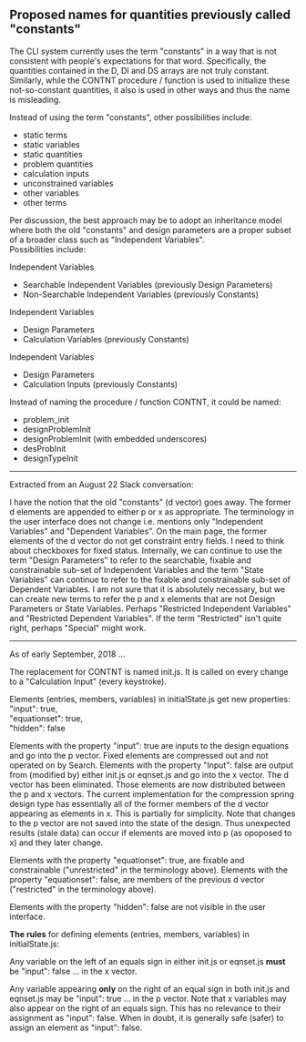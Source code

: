 ## Proposed names for quantities previously called "constants"

The CLI system currently uses the term "constants" in a way that is not consistent with people's expectations for that word. 
Specifically, the quantities contained in the D, DI and DS arrays are not truly constant. 
Similarly, while the CONTNT procedure / function is used to initialize these not-so-constant quantities, 
it also is used in other ways and thus the name is misleading.

Instead of using the term "constants", other possibilities include:
 * static terms
 * static variables
 * static quantities
 * problem quantities
 * calculation inputs
 * unconstrained variables
 * other variables
 * other terms
 
 Per discussion, the best approach may be to adopt an inheritance model where both the
 old "constants" and design parameters are a proper subset of a broader class such as "Independent Variables".   
 Possibilities include: 

Independent Variables
 * Searchable Independent Variables      (previously Design Parameters)
 * Non-Searchable Independent Variables  (previously Constants)

Independent Variables
 * Design Parameters
 * Calculation Variables  (previously Constants)

Independent Variables
 * Design Parameters
 * Calculation Inputs  (previously Constants)   


Instead of naming the procedure / function CONTNT, it could be named:
 * problem_init
 * designProblemInit
 * designProblemInit  (with embedded underscores)
 * desProbInit
 * designTypeInit
 
 _ _ _ _ _ _ _ _ _ _ _ _ _ _ _ _ 
  
  Extracted from an August 22 Slack conversation:
  
I have the notion that the old "constants" (d vector) goes away.
The former d elements are appended to either p or x as appropriate.
The terminology in the user interface does not change i.e. mentions only "Independent Variables" and "Dependent Variables".
On the main page, the former elements of the d vector do not get constraint entry fields.
I need to think about checkboxes for fixed status.
Internally, we can continue to use the term "Design Parameters" to refer to the searchable, fixable and constrainable sub-set of Independent Variables
and the term "State Variables" can continue to refer to the fixable and constrainable sub-set of Dependent Variables.
I am not sure that it is absolutely necessary, but we can create new terms to refer the p and x elements that are not Design Parameters or State Variables. 
Perhaps "Restricted Independent Variables" and "Restricted Dependent Variables".
If the term "Restricted" isn't quite right, perhaps "Special" might work.

 _ _ _ _ _ _ _ _ _ _ _ _ _ _ _ _ 
  
As of early September, 2018 ...

The replacement for CONTNT is named init.js.  It is called on every change to a "Calculation Input" (every keystroke).

Elements (entries, members, variables) in initialState.js get new properties:
"input": true,   
"equationset": true,   
"hidden": false   

Elements with the property "input": true are inputs to the design equations and go into the p vector. 
Fixed elements are compressed out and not operated on by Search.
Elements with the property "Input": false are output from (modified by) either init.js or eqnset.js and go into the x vector.
The d vector has been eliminated.  Those elements are now distributed between the p and x vectors.
The current implementation for the compression spring design type has essentially all of the 
former members of the d vector appearing as elements in x.
This is partially for simplicity.
Note that changes to the p vector are not saved into the state of the design. 
Thus unexpected results (stale data) can occur if elements are moved into p (as opoposed to x) and they later change.

Elements with the property "equationset": true, are fixable and constrainable ("unrestricted" in the terminology above).
Elements with the property "equationset": false, are members of the previous d vector ("restricted" in the terminology above).

Elements with the property "hidden": false are not visible in the user interface.

**The rules** for defining elements (entries, members, variables) in initialState.js:   

Any variable on the left of an equals sign in either init.js or eqnset.js **must** be "input": false ... in the x vector.

Any variable appearing **only** on the right of an equal sign in both init.js and eqnset.js may be "input": true ... in the p vector.
Note that x variables may also appear on the right of an equals sign.
This has no relevance to their assignment as "input": false.
When in doubt, it is generally safe (safer) to assign an element as "input": false.   



  